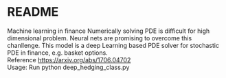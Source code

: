 # README #

Machine learning in finance
Numerically solving PDE is difficult for high dimensional problem.
Neural nets are promising to overcome this chanllenge.
This model is a deep Learning based PDE solver for stochastic PDE 
in finance, e.g. basket options.  
Reference https://arxiv.org/abs/1706.04702  
Usage: Run python deep_hedging_class.py     
